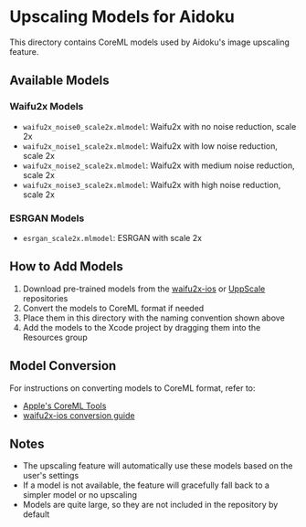 # Upscaling Models for Aidoku

This directory contains CoreML models used by Aidoku's image upscaling feature.

## Available Models

### Waifu2x Models
- `waifu2x_noise0_scale2x.mlmodel`: Waifu2x with no noise reduction, scale 2x
- `waifu2x_noise1_scale2x.mlmodel`: Waifu2x with low noise reduction, scale 2x
- `waifu2x_noise2_scale2x.mlmodel`: Waifu2x with medium noise reduction, scale 2x
- `waifu2x_noise3_scale2x.mlmodel`: Waifu2x with high noise reduction, scale 2x

### ESRGAN Models
- `esrgan_scale2x.mlmodel`: ESRGAN with scale 2x

## How to Add Models

1. Download pre-trained models from the [waifu2x-ios](https://github.com/imxieyi/waifu2x-ios) or [UppScale](https://github.com/pavlovskyive/UppScale) repositories
2. Convert the models to CoreML format if needed
3. Place them in this directory with the naming convention shown above
4. Add the models to the Xcode project by dragging them into the Resources group

## Model Conversion

For instructions on converting models to CoreML format, refer to:
- [Apple's CoreML Tools](https://coremltools.readme.io/docs)
- [waifu2x-ios conversion guide](https://github.com/imxieyi/waifu2x-ios#about-models)

## Notes

- The upscaling feature will automatically use these models based on the user's settings
- If a model is not available, the feature will gracefully fall back to a simpler model or no upscaling
- Models are quite large, so they are not included in the repository by default